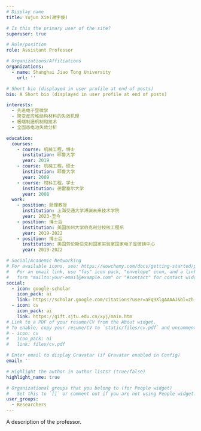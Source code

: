 ```yaml
---
# Display name
title: Yujun Xie(谢宇俊)

# Is this the primary user of the site?
superuser: true

# Role/position
role: Assistant Professor

# Organizations/Affiliations
organizations:
  - name: Shanghai Jiao Tong University
    url: ''

# Short bio (displayed in user profile at end of posts)
bio: A Short bio (displayed in user profile at end of posts)

interests:
  - 先进电子显微学
  - 聚变反应堆结构材料的失效机理
  - 极端制造机制和技术
  - 全固态电池失效分析

education:
  courses:
    - course: 机械工程，博士
      institution: 耶鲁大学
      year: 2019
    - course: 机械工程，硕士
      institution: 耶鲁大学
      year: 2009
    - course: 材料工程，学士
      institution: 德雷塞尔大学
      year: 2008
  work:
    - position: 助理教授
      institution: 上海交通大学溥渊未来技术学院
      year: 2023-至今
    - position: 博士后
      institution: 美国加州大学伯克利分校核工程系
      year: 2019-2022
    - position: 博士后
      institution: 美国劳伦斯伯克利国家实验室国家电子显微镜中心
      year: 2019-2022

# Social/Academic Networking
# For available icons, see: https://wowchemy.com/docs/getting-started/page-builder/#icons
#   For an email link, use "fas" icon pack, "envelope" icon, and a link in the
#   form "mailto:your-email@example.com" or "#contact" for contact widget.
social:
  - icon: google-scholar
    icon_pack: ai
    link: https://scholar.google.com/citations?user=aFq9XlgAAAAJ&hl=zh-CN&oi=ao
  - icon: cv
    icon_pack: ai
    link: https://gift.sjtu.edu.cn/xyj/main.htm
# Link to a PDF of your resume/CV from the About widget.
# To enable, copy your resume/CV to `static/files/cv.pdf` and uncomment the lines below.
# - icon: cv
#   icon_pack: ai
#   link: files/cv.pdf

# Enter email to display Gravatar (if Gravatar enabled in Config)
email: ''

# Highlight the author in author lists? (true/false)
highlight_name: true

# Organizational groups that you belong to (for People widget)
#   Set this to `[]` or comment out if you are not using People widget.
user_groups:
  - Researchers
---
```


A description of the professor.
